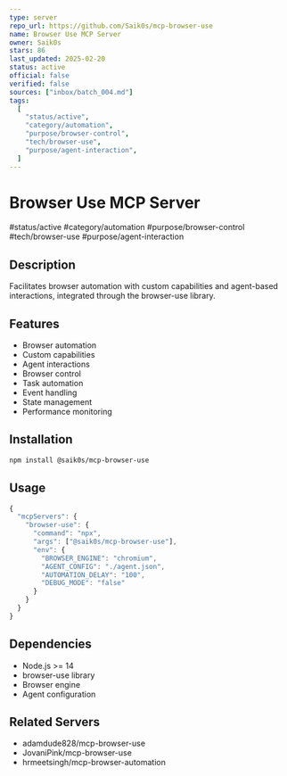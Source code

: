 ```yaml
---
type: server
repo_url: https://github.com/Saik0s/mcp-browser-use
name: Browser Use MCP Server
owner: Saik0s
stars: 86
last_updated: 2025-02-20
status: active
official: false
verified: false
sources: ["inbox/batch_004.md"]
tags:
  [
    "status/active",
    "category/automation",
    "purpose/browser-control",
    "tech/browser-use",
    "purpose/agent-interaction",
  ]
---
```


# Browser Use MCP Server

#status/active #category/automation #purpose/browser-control #tech/browser-use #purpose/agent-interaction

## Description

Facilitates browser automation with custom capabilities and agent-based interactions, integrated through the browser-use library.

## Features

- Browser automation
- Custom capabilities
- Agent interactions
- Browser control
- Task automation
- Event handling
- State management
- Performance monitoring

## Installation

```bash
npm install @saik0s/mcp-browser-use
```

## Usage

```javascript
{
  "mcpServers": {
    "browser-use": {
      "command": "npx",
      "args": ["@saik0s/mcp-browser-use"],
      "env": {
        "BROWSER_ENGINE": "chromium",
        "AGENT_CONFIG": "./agent.json",
        "AUTOMATION_DELAY": "100",
        "DEBUG_MODE": "false"
      }
    }
  }
}
```

## Dependencies

- Node.js >= 14
- browser-use library
- Browser engine
- Agent configuration

## Related Servers

- adamdude828/mcp-browser-use
- JovaniPink/mcp-browser-use
- hrmeetsingh/mcp-browser-automation
